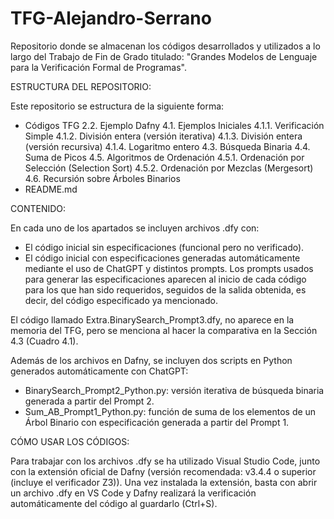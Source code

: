 # TFG-Alejandro-Serrano
Repositorio donde se almacenan los códigos desarrollados y utilizados a lo largo del Trabajo de Fin de Grado titulado:
"Grandes Modelos de Lenguaje para la Verificación Formal de Programas".

ESTRUCTURA DEL REPOSITORIO:

Este repositorio se estructura de la siguiente forma:
- Códigos TFG
    2.2. Ejemplo Dafny
    4.1. Ejemplos Iniciales
        4.1.1. Verificación Simple
        4.1.2. División entera (versión iterativa)
        4.1.3. División entera (versión recursiva)
        4.1.4. Logaritmo entero
    4.3. Búsqueda Binaria
    4.4. Suma de Picos
    4.5. Algoritmos de Ordenación
        4.5.1. Ordenación por Selección (Selection Sort)
        4.5.2. Ordenación por Mezclas (Mergesort)
    4.6. Recursión sobre Árboles Binarios
- README.md

CONTENIDO:

En cada uno de los apartados se incluyen archivos .dfy con:
  - El código inicial sin especificaciones (funcional pero no verificado).
  - El código inicial con especificaciones generadas automáticamente mediante el uso de ChatGPT y distintos prompts. Los prompts usados para generar las especificaciones aparecen al inicio de cada código para los que han sido requeridos, seguidos de la salida obtenida, es decir, del código especificado ya mencionado. 

El código llamado Extra.BinarySearch_Prompt3.dfy, no aparece en la memoria del TFG, pero se menciona al hacer la comparativa en la Sección 4.3 (Cuadro 4.1).

Además de los archivos en Dafny, se incluyen dos scripts en Python generados automáticamente con ChatGPT:
  - BinarySearch_Prompt2_Python.py: versión iterativa de búsqueda binaria generada a partir del Prompt 2.
  - Sum_AB_Prompt1_Python.py: función de suma de los elementos de un Árbol Binario con especificación generada a partir del Prompt 1.

CÓMO USAR LOS CÓDIGOS:

Para trabajar con los archivos .dfy se ha utilizado Visual Studio Code, junto con la extensión oficial de Dafny (versión recomendada: v3.4.4 o superior (incluye el verificador Z3)).
Una vez instalada la extensión, basta con abrir un archivo .dfy en VS Code y Dafny realizará la verificación automáticamente del código al guardarlo (Ctrl+S).
